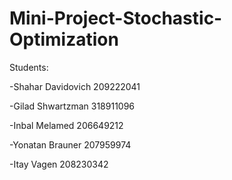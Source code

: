 # Mini-Project-Stochastic-Optimization

Students:

-Shahar Davidovich 209222041

-Gilad Shwartzman 318911096

-Inbal Melamed 206649212

-Yonatan Brauner 207959974

-Itay Vagen 208230342
